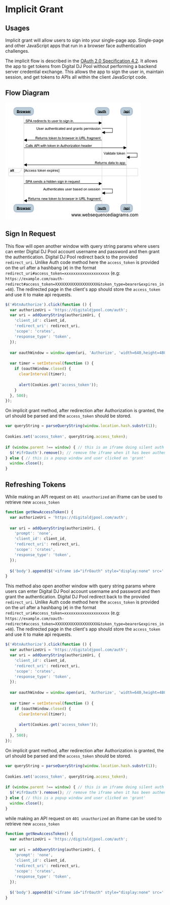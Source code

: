 # Implicit Grant 

## Usages

Implicit grant will allow users to sign into your single-page app. Single-page and other JavaScript apps that run in a browser face authentication challenges.

The implicit flow is described in the [OAuth 2.0 Specification 4.2](https://tools.ietf.org/html/rfc6749#section-4.2). It allows the app to get tokens from Digital DJ Pool without performing a backend server credential exchange. This allows the app to sign the user in, maintain session, and get tokens to APIs all within the client JavaScript code.

## Flow Diagram

<img src="./AuthImplicitGrantDiagram.png" />

<!--
Flow Sequence:
Browser->/auth: SPA redirects to user to sign in.
/auth->/auth: User authenticated and grants permission
/auth->Browser: Returns token to browser in URL fragment
Browser->/api:Calls API with token in Authorization header
/api->/api:Validate token
/api->Browser:Returns data to app
alt Access token expires
end
Browser->/auth: SPA sends a hidden sign in request
/auth->/auth: Authenticates user based on session
/auth->Browser: Returns new token to browser in URL fragment
-->

## Sign In Request

This flow will open another window with query string params where users can enter Digital DJ Pool account username and password and then grant the authentication. Digital DJ Pool redirect back to the provided `redirect_uri`. Unlike Auth code method here the `access_token` is provided on the url after a hashbang (`#`) in the format `redirect_uri#access_token=xxxxxxxxxxxxxxxxxxxx` (e.g: `https://example.com/oauth-redirect#access_token=XXXXXXXXXXXXXXXXXXX&token_type=bearer&expires_in=60`). The redirected page in the client's app should store the `access_token` and use it to make api requests.

```javascript
$('#btnAuthorize').click(function () {
  var authorizeUri = 'https://digitaldjpool.com/auth'; 
  var uri = addQueryString(authorizeUri, {
    'client_id': client_id,
    'redirect_uri': redirect_uri,
    'scope': 'crates',
    'response_type': 'token',
  });

  var oauthWindow = window.open(uri, 'Authorize', 'width=640,height=480');

  var timer = setInterval(function () {
    if (oauthWindow.closed) {
      clearInterval(timer);

      alert(Cookies.get('access_token'));
    }
  }, 500);
});
```

On implicit grant method, after redirection after Authorization is granted, the url should be parsed and the `access_token` should be stored.

```javascript
var queryString = parseQueryString(window.location.hash.substr(1));

Cookies.set('access_token', queryString.access_token);

if (window.parent !== window) { // this is an iframe doing silent auth (assume with id ifrOauth)
  $('#ifrOauth').remove(); // remove the iframe when it has been authenticated silently
} else { // this is a popup window and user clicked on 'grant'
  window.close();
}
```

## Refreshing Tokens

While making an API request on `401 unauthorized` an iframe can be used to retrieve new `access_token`

```javascript
function getNewAccessToken() {
  var authorizeUri = 'https://digitaldjpool.com/auth'; 

  var uri = addQueryString(authorizeUri, {
    'prompt': 'none',
    'client_id': client_id,
    'redirect_uri': redirect_uri,
    'scope': 'crates',
    'response_type': 'token',
  });

  $('body').append($('<iframe id="ifrOauth" style="display:none" src=' + uri + ' />'));
}
```

This method also open another window with query string params where users can enter Digital DJ Pool account username and password and then grant the authentication. Digital DJ Pool redirect back to the provided `redirect_uri`. Unlike Auth code method here the `access_token` is provided on the url after a hashbang (`#`) in the format `redirect_uri#access_token=xxxxxxxxxxxxxxxxxxxx` (e.g: `https://example.com/oauth-redirect#access_token=XXXXXXXXXXXXXXXXXXX&token_type=bearer&expires_in=60`). The redirected page in the client's app should store the `access_token` and use it to make api requests.

```javascript
$('#btnAuthorize').click(function () {
  var authorizeUri = 'https://digitaldjpool.com/auth'; 
  var uri = addQueryString(authorizeUri, {
    'client_id': client_id,
    'redirect_uri': redirect_uri,
    'scope': 'crates',
    'response_type': 'token',
  });

  var oauthWindow = window.open(uri, 'Authorize', 'width=640,height=480');

  var timer = setInterval(function () {
    if (oauthWindow.closed) {
      clearInterval(timer);

      alert(Cookies.get('access_token'));
    }
  }, 500);
});
```

On implicit grant method, after redirection after Authorization is granted, the url should be parsed and the `access_token` should be stored.

```javascript
var queryString = parseQueryString(window.location.hash.substr(1));

Cookies.set('access_token', queryString.access_token);

if (window.parent !== window) { // this is an iframe doing silent auth (assume with id ifrOauth)
  $('#ifrOauth').remove(); // remove the iframe when it has been authenticated silently
} else { // this is a popup window and user clicked on 'grant'
  window.close();
}
```

while making an API request on `401 unauthorized` an iframe can be used to retrieve new `access_token`

```javascript
function getNewAccessToken() {
  var authorizeUri = 'https://digitaldjpool.com/auth'; 

  var uri = addQueryString(authorizeUri, {
    'prompt': 'none',
    'client_id': client_id,
    'redirect_uri': redirect_uri,
    'scope': 'crates',
    'response_type': 'token',
  });

  $('body').append($('<iframe id="ifrOauth" style="display:none" src=' + uri + ' />'));
}
```